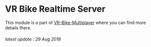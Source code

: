 # VR Bike Realtime Server
This module is a part of [VR-Bike-Multiplayer](https://github.com/maxoja/kmitl-vr-bike) where you can find more details there.
###### latest update : 29 Aug 2018
